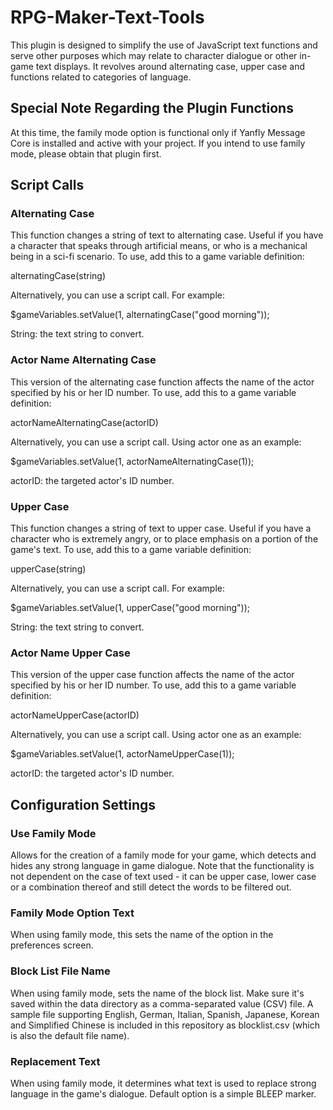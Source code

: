# RPG-Maker-Text-Tools
This plugin is designed to simplify the use of JavaScript text functions and serve other purposes which may relate to character dialogue or other in-game text displays. It revolves around alternating case, upper case and functions related to categories of language.

## Special Note Regarding the Plugin Functions

At this time, the family mode option is functional only if Yanfly Message Core is installed and active with your project. If you intend to use family mode, please obtain that plugin first. 

## Script Calls

### Alternating Case

This function changes a string of text to alternating case. Useful if you have a character that speaks through artificial means, or who is a mechanical being in a sci-fi scenario. To use, add this to a game variable definition:

alternatingCase(string)

Alternatively, you can use a script call. For example:

$gameVariables.setValue(1, alternatingCase("good morning"));
     
String: the text string to convert.
 
### Actor Name Alternating Case

This version of the alternating case function affects the name of the actor specified by his or her ID number. To use, add this to a game variable definition:

actorNameAlternatingCase(actorID)

Alternatively, you can use a script call. Using actor one as an example:

$gameVariables.setValue(1, actorNameAlternatingCase(1));
     
actorID: the targeted actor's ID number.
 
### Upper Case

This function changes a string of text to upper case. Useful if you have a character who is extremely angry, or to place emphasis on a portion of the game's text. To use, add this to a game variable definition:

upperCase(string)

Alternatively, you can use a script call. For example:

$gameVariables.setValue(1, upperCase("good morning"));
     
String: the text string to convert.

### Actor Name Upper Case
This version of the upper case function affects the name of the actor specified by his or her ID number. To use, add this to a game variable definition:

actorNameUpperCase(actorID)

Alternatively, you can use a script call. Using actor one as an example:

$gameVariables.setValue(1, actorNameUpperCase(1));
     
actorID: the targeted actor's ID number.

## Configuration Settings

### Use Family Mode
Allows for the creation of a family mode for your game, which detects and hides any strong language in game dialogue. Note that the functionality is not dependent on the case of text used - it can be upper case, lower case or a combination thereof and still detect the words to be filtered out.  

### Family Mode Option Text
When using family mode, this sets the name of the option in the preferences screen.

### Block List File Name
When using family mode, sets the name of the block list. Make sure it's saved within the data directory as a comma-separated value (CSV) file. A sample file supporting English, German, Italian, Spanish, Japanese, Korean and Simplified Chinese is included in this repository as blocklist.csv (which is also the default file name).

### Replacement Text
When using family mode, it determines what text is used to replace strong language in the game's dialogue. Default option is a simple BLEEP marker.
